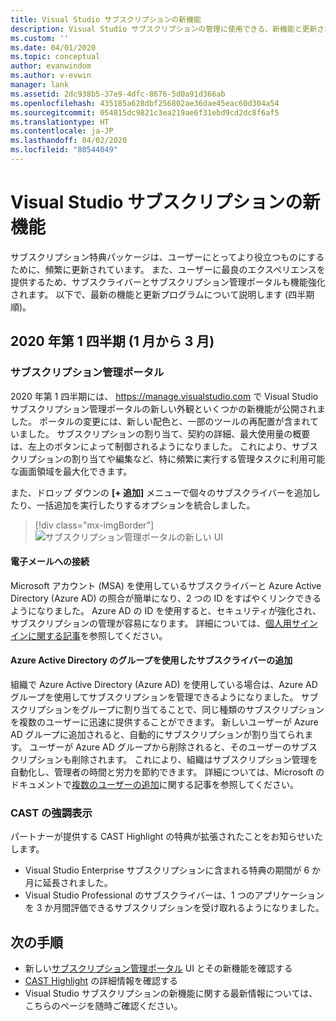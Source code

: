 ```yaml
---
title: Visual Studio サブスクリプションの新機能
description: Visual Studio サブスクリプションの管理に使用できる、新機能と更新された機能について説明します。
ms.custom: ''
ms.date: 04/01/2020
ms.topic: conceptual
author: evanwindom
ms.author: v-evwin
manager: lank
ms.assetid: 2dc938b5-37e9-4dfc-8676-5d0a91d366ab
ms.openlocfilehash: 435185a628dbf256802ae36dae45eac60d304a54
ms.sourcegitcommit: 054815dc9821c3ea219ae6f31ebd9cd2dc8f6af5
ms.translationtype: HT
ms.contentlocale: ja-JP
ms.lasthandoff: 04/02/2020
ms.locfileid: "80544049"
---
```

# <a name="what39s-new-in-visual-studio-subscriptions"></a>Visual Studio サブスクリプションの新機能

サブスクリプション特典パッケージは、ユーザーにとってより役立つものにするために、頻繁に更新されています。 また、ユーザーに最良のエクスペリエンスを提供するため、サブスクライバーとサブスクリプション管理ポータルも機能強化されます。  以下で、最新の機能と更新プログラムについて説明します (四半期順)。

## <a name="2020-q1-january-march"></a>2020 年第 1 四半期 (1 月から 3 月)

### <a name="subscriptions-administration-portal"></a>サブスクリプション管理ポータル
2020 年第 1 四半期には、 https://manage.visualstudio.com で Visual Studio サブスクリプション管理ポータルの新しい外観といくつかの新機能が公開されました。 ポータルの変更には、新しい配色と、一部のツールの再配置が含まれていました。  サブスクリプションの割り当て、契約の詳細、最大使用量の概要は、左上のボタンによって制御されるようになりました。  これにより、サブスクリプションの割り当てや編集など、特に頻繁に実行する管理タスクに利用可能な画面領域を最大化できます。  

また、ドロップ ダウンの **[+ 追加]** メニューで個々のサブスクライバーを追加したり、一括追加を実行したりするオプションを統合しました。 

   > [!div class="mx-imgBorder"]
   > ![サブスクリプション管理ポータルの新しい UI](_img/whats-new/new-admin-ui.png)

#### <a name="connect-emails"></a>電子メールへの接続
Microsoft アカウント (MSA) を使用しているサブスクライバーと Azure Active Directory (Azure AD) の照合が簡単になり、2 つの ID をすばやくリンクできるようになりました。  Azure AD の ID を使用すると、セキュリティが強化され、サブスクリプションの管理が容易になります。  詳細については、[個人用サインインに関する記事](personal-email-sign-ins.md)を参照してください。 

#### <a name="add-subscribers-using-azure-active-directory-groups"></a>Azure Active Directory のグループを使用したサブスクライバーの追加
組織で Azure Active Directory (Azure AD) を使用している場合は、Azure AD グループを使用してサブスクリプションを管理できるようになりました。  サブスクリプションをグループに割り当てることで、同じ種類のサブスクリプションを複数のユーザーに迅速に提供することができます。  新しいユーザーが Azure AD グループに追加されると、自動的にサブスクリプションが割り当てられます。  ユーザーが Azure AD グループから削除されると、そのユーザーのサブスクリプションも削除されます。  これにより、組織はサブスクリプション管理を自動化し、管理者の時間と労力を節約できます。  詳細については、Microsoft のドキュメントで[複数のユーザーの追加](https://docs.microsoft.com/visualstudio/subscriptions/assign-license-bulk#use-azure-active-directory-groups-to-assign-subscriptions)に関する記事を参照してください。 

### <a name="cast-highlight"></a>CAST の強調表示
パートナーが提供する CAST Highlight の特典が拡張されたことをお知らせいたします。 
- Visual Studio Enterprise サブスクリプションに含まれる特典の期間が 6 か月に延長されました。  
- Visual Studio Professional のサブスクライバーは、1 つのアプリケーションを 3 か月間評価できるサブスクリプションを受け取れるようになりました。 

## <a name="next-steps"></a>次の手順
- 新しい[サブスクリプション管理ポータル](https://manage.visualstudio.com) UI とその新機能を確認する
- [CAST Highlight](vs-cast.md) の詳細情報を確認する
- Visual Studio サブスクリプションの新機能に関する最新情報については、こちらのページを随時ご確認ください。